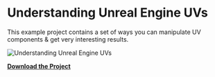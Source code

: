 # Understanding Unreal Engine UVs

This example project contains a set of ways you can manipulate UV components & get very interesting results.

![Understanding Unreal Engine UVs](https://user-images.githubusercontent.com/50838/116827325-0d45ae00-abb6-11eb-88bb-258c7cb6c1b8.png)

**[Download the Project](https://github.com/GameDev4K/UnderstandingUnrealUVs/archive/refs/heads/main.zip)**